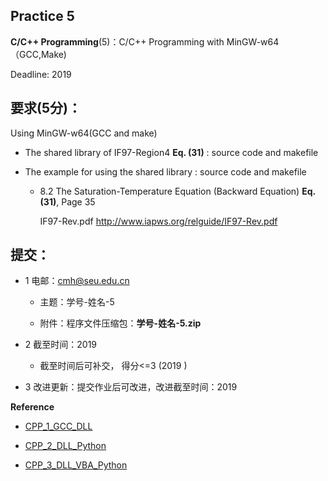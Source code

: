 
## Practice 5

**C/C++ Programming**(5)：C/C++ Programming with MinGW-w64（GCC,Make)  

Deadline: 2019

## 要求(5分)：

Using MinGW-w64(GCC and make) 

* The shared library of IF97-Region4 **Eq. (31)** : source code and makefile

* The example for using the shared library :  source code and makefile

     * 8.2 The Saturation-Temperature Equation (Backward Equation)  **Eq. (31)**, Page 35

       IF97-Rev.pdf  http://www.iapws.org/relguide/IF97-Rev.pdf

## 提交：

* 1 电邮：cmh@seu.edu.cn 
    
  * 主题：学号-姓名-5
    
  * 附件：程序文件压缩包：**学号-姓名-5.zip**

* 2 截至时间：2019

  * 截至时间后可补交， 得分<=3 (2019 )

* 3 改进更新：提交作业后可改进，改进截至时间：2019

**Reference**

* [CPP_1_GCC_DLL](http://nbviewer.ipython.org/github/PySEE/home/tree/S2019/notebook/CPP_1_GCC_DLL.ipynb)

* [CPP_2_DLL_Python](http://nbviewer.ipython.org/github/PySEE/home/tree/S2019/notebook/CPP_2_DLL_Python.ipynb)

* [CPP_3_DLL_VBA_Python](http://nbviewer.ipython.org/github/PySEE/home/tree/S2019/notebook/CPP_3_DLL_VBA_Python.ipynb)
